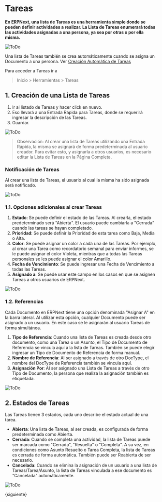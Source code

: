 <!-- add-breadcrumbs -->
# Tareas


**En ERPNext, una lista de Tareas es una herramienta simple donde se pueden definir actividades a realizar. La Lista de Tareas enumerará todas las actividades asignadas a una persona, ya sea por otras o por ella misma.**

![ToDo](/docs/assets/img/using-erpnext/using-to-do-1.png)

Una lista de Tareas también se crea automáticamente cuando se asigna un Documento a una persona. Ver [Creación Automática de Tareas](/docs/user/manual/es/using-erpnext/articles/todo-auto-creation)

Para acceder a Tareas ir a

> Inicio > Herramientas > Tareas

## 1. Creación de una Lista de Tareas

1. Ir al listado de Tareas y hacer click en nuevo.
2. Eso llevará a una Entrada Rápida para Tareas, donde se requerirá ingresar la descripción de las Tareas.
3. Guardar.

 ![ToDo](/docs/assets/img/using-erpnext/using-to-do-2.gif)

> Observación: Al crear una lista de Tareas utilizando una Entrada Rápida, la misma se asignará de forma predeterminada al usuario creador. Para evitar esto, y asignarla a otros usuarios, es necesario editar la Lista de Tareas en la Página Completa. 

### Notificación de Tareas

Al crear una lista de Tareas, el usuario al cual la misma ha sido asignada será notificado. 

![ToDo](/docs/assets/img/using-erpnext/using-todo-notification.png)

### 1.1. Opciones adicionales al crear Tareas

1. **Estado**: Se puede definir el estado de las Tareas. Al crearla, el estado predeterminado será "Abierta". El usuario puede cambiarla a "Cerrada" cuando las tareas se hayan completado. 
2. **Prioridad**: Se puede definir la Prioridad de esta tarea como Baja, Media o Alta. 
3. **Color**: Se puede asignar un color a cada una de las Tareas. Por ejemplo, al crear una Tarea como recordatorio semanal para enviar informes, se le puede asignar el color Violeta, mientras que a todas las Tareas personales se les puede asignar el color Amarillo. 
4. **Fecha de Vencimiento**: Se puede ingresar una Fecha de Vencimiento a todas las Tareas. 
5. **Asignado a**: Se puede usar este campo en los casos en que se asignen Tareas a otros usuarios de ERPNext.

 ![ToDo](/docs/assets/img/using-erpnext/using-to-do-3.png)

### 1.2. Referencias

Cada Documento en ERPNext tiene una opción denominada "Asignar A" en la barra lateral. Al utilizar esta opción, cualquier Documento puede ser asignado a un usuario. En este caso se le asignarán al usuario Tareas de forma simultánea. 

1. **Tipo de Referencia**: Cuando una lista de Tareas es creada desde otro documento, como una Tarea o un Asunto, el Tipo de Documento de Referencia se vincula aquí a la lista de Tareas. También se puede elegir ingresar un Tipo de Documento de Referencia de forma manual. 
2. **Nombre de Referencia**: Al ser asignado a través de otro DocType, el nombre del DocType de Referencia también se vincula aquí. 
3. **Asignación Por**: Al ser asignado una Lista de Tareas a través de otro Tipo de Documento, la persona que realiza la asignación también es etiquetada. 

 ![ToDo](/docs/assets/img/using-erpnext/using-to-do-4.png)

## 2. Estados de Tareas
Las Tareas tienen 3 estados, cada uno describe el estado actual de una tarea.

* **Abierta**: Una lista de Tareas, al ser creada, es configurada de forma predeterminada como Abierta.
* **Cerrada**: Cuando se completa una actividad, la lista de Tareas puede ser marcada como "Cerrada", "Resuelta" o "Completa". A su vez, en condiciones como Asunto Resuelto o Tarea Completa, la lista de Tareas es cerrada de forma automática. También puede ser Reabierta de ser necesario.  
* **Cancelada**: Cuando se elimina la asignación de un usuario a una lista de Tareas/Tarea/Asunto, la lista de Tareas vinculada a ese documento es "Cancelada" automáticamente.

 ![ToDo](/docs/assets/img/using-erpnext/using-to-do-5.png)


{siguiente}

